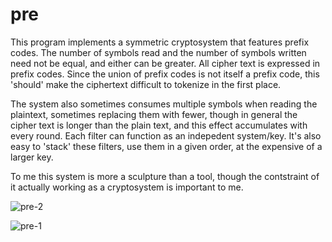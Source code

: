 # pre
This program implements a symmetric cryptosystem that features prefix codes. The number of symbols read and the number of symbols written need not be equal, and either can be greater.
All cipher text is expressed in prefix codes. Since the union of prefix codes is not itself a prefix code, this 'should' make the ciphertext difficult to tokenize in the first place.

The system also sometimes consumes multiple symbols when reading the plaintext, sometimes replacing them with fewer, though in general the cipher text is longer than the plain text, and this effect accumulates with every round. Each filter can function as an indepedent system/key. It's also easy to 'stack' these filters, use them in a given order, at the expensive of a larger key. 

To me this system is more a sculpture than a tool, though the contstraint of it actually working as a cryptosystem is important to me. 


![pre-2](https://user-images.githubusercontent.com/90075803/209585444-23fd6c28-29cf-493b-bbb9-42dc53711912.png)


![pre-1](https://user-images.githubusercontent.com/90075803/209585437-51484621-0484-4bc3-a098-7a3785c8c514.png)
